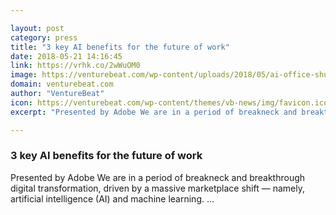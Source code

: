 ```yaml
---

layout: post
category: press
title: "3 key AI benefits for the future of work"
date: 2018-05-21 14:16:45
link: https://vrhk.co/2wWuOM0
image: https://venturebeat.com/wp-content/uploads/2018/05/ai-office-shutterstock_1055250908.jpg?fit=1200%2C850&strip=all
domain: venturebeat.com
author: "VentureBeat"
icon: https://venturebeat.com/wp-content/themes/vb-news/img/favicon.ico
excerpt: "Presented by Adobe We are in a period of breakneck and breakthrough digital transformation, driven by a massive marketplace shift — namely, artificial intelligence (AI) and machine learning. …"

---
```


### 3 key AI benefits for the future of work

Presented by Adobe We are in a period of breakneck and breakthrough digital transformation, driven by a massive marketplace shift — namely, artificial intelligence (AI) and machine learning. …